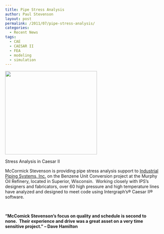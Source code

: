```yaml
---
title: Pipe Stress Analysis
author: Paul Stevenson
layout: post
permalink: /2011/07/pipe-stress-analysis/
categories:
  - Recent News
tags:
  - CAE
  - CAESAR II
  - FEA
  - modeling
  - simulation
---
```

<div id="attachment_760" class="wp-caption alignnone" style="width: 310px">
  <a rel="attachment wp-att-760" href="http://mccst.com/2011/07/pipe-stress-analysis/pipe-stress/"><img class="size-medium wp-image-760" src="http://mccst.com/wp-content/uploads/2011/07/Pipe-Stress-300x272.jpg" alt="" width="300" height="272" /></a><p class="wp-caption-text">
    Stress Analysis in Caesar II
  </p>
</div>

McCormick Stevenson is providing pipe stress analysis support to <a href="http://r20.rs6.net/tn.jsp?llr=y5ywn7cab&et=1106329073161&s=12&e=001bwVxR36lrvDAv3r3QdHTAIOf_hxDTQXepweGwiZKcgNkGaL6e7AnYacKjVI21jra2QOZIsIItTcmhjkCFAj0zVdlEE5gfXtYeLyTp5nKnZtz2qHLxCP_xsjAH21ftmT8" target="_blank">Industrial Piping Systems, Inc.</a> on the Benzene Unit Conversion project at the Murphy Oil Refinery, located in Superior, Wisconsin.  Working closely with IPS’s designers and fabricators, over 60 high pressure and high temperature lines have analyzed and designed to meet code using Intergraph’s® Caesar II® software.

 

**“McComick Stevenson’s focus on quality and schedule is second to none.  Their experience and drive was a great asset on a very time sensitive project.” – Dave Hamilton**